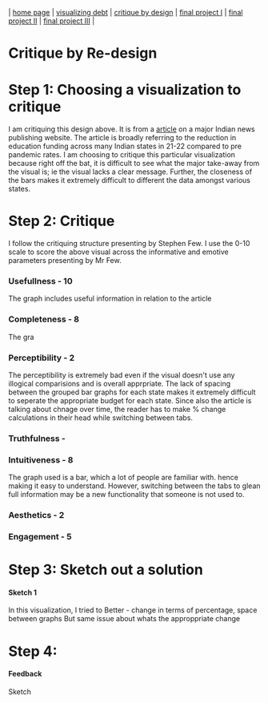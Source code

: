 | [home page](https://pranavakadiyala.github.io/Portfolio/) | [visualizing debt](visualizing-government-debt) | [critique by design](critique-by-design) | [final project I](final-project-part-one) | [final project II](final-project-part-two) | [final project III](final-project-part-three) |

# Critique by Re-design

# Step 1: Choosing a visualization to critique

<div class="infogram-embed" data-id="c596945a-abfc-4716-b74c-3fb79b0ab299" data-type="interactive" data-title="State Education Budgets 2020-21 &amp;amp; 2021-22"></div><script>!function(e,n,i,s){var d="InfogramEmbeds";var o=e.getElementsByTagName(n)[0];if(window[d]&&window[d].initialized)window[d].process&&window[d].process();else if(!e.getElementById(i)){var r=e.createElement(n);r.async=1,r.id=i,r.src=s,o.parentNode.insertBefore(r,o)}}(document,"script","infogram-async","https://infogram.com/js/dist/embed-loader-min.js");</script>

I am critiquing this design above. It is from a [article](https://www.indiaspend.com/data-viz/12-states-reduced-education-funding-in-percentage-terms-803541) on a major Indian news publishing website. The article is broadly referring to the reduction in education funding across many Indian states in 21-22 compared to pre pandemic rates. I am choosing to critique this particular visualization because right off the bat, it is difficult to see what the major take-away from the visual is; ie the visual lacks a clear message. Further, the closeness of the bars makes it extremely difficult to different the data amongst various states. 

# Step 2: Critique

I follow the critiquing structure presenting by Stephen Few. I use the 0-10 scale to score the above visual across the informative and emotive parameters presenting by Mr Few.

### Usefullness - 10
The graph includes useful information in relation to the article 

### Completeness - 8
The gra

### Perceptibility - 2
The perceptibility is extremely bad even if the  visual doesn't use any illogical comparisions and is overall apprpriate. The lack of spacing between the grouped bar graphs for each state makes it extremely difficult to seperate the appropriate budget for each state. Since also the article is talking about chnage over time, the reader has to make % change calculations in their head while switching between tabs. 

### Truthfulness - 

### Intuitiveness - 8
The graph used is a bar, which a lot of people are familiar with. hence making it easy to understand. However, switching between the tabs to glean full information may be a new functionality that someone is not used to.

### Aesthetics - 2

### Engagement - 5


# Step 3: Sketch out a solution

#### Sketch 1
<div class="flourish-embed flourish-chart" data-src="visualisation/15078966"><script src="https://public.flourish.studio/resources/embed.js"></script></div>

In this visualization, I tried to
Better - change in terms of percentage, space between graphs
But same issue about whats the approppriate change

<div class="flourish-embed flourish-chart" data-src="visualisation/15080132"><script src="https://public.flourish.studio/resources/embed.js"></script></div>

<div class="flourish-embed flourish-slope" data-src="visualisation/15079829"><script src="https://public.flourish.studio/resources/embed.js"></script></div>




# Step 4:

#### Feedback


Sketch 


